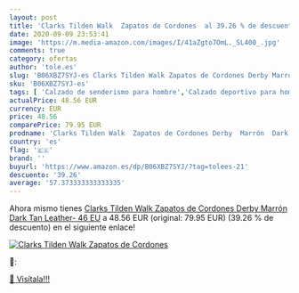 ```yaml
---
layout: post
title: 'Clarks Tilden Walk  Zapatos de Cordones  al 39.26 % de descuento'
date: 2020-09-09 23:53:41
image: 'https://m.media-amazon.com/images/I/41aZgto7OmL._SL400_.jpg'
comments: true
category: ofertas
author: 'tole.es'
slug: 'B06XBZ7SYJ-es Clarks Tilden Walk Zapatos de Cordones Derby Marrón Dark...'
sku: 'B06XBZ7SYJ-es'
tags: [ 'Calzado de senderismo para hombre','Calzado deportivo para hombre','Chanclas y sandalias de piscina para hombre','Zapatillas de senderismo para hombre','Zapatillas y calzado deportivo para hombre','Zapatos','Zapatos para hombre','Zapatos y complementos','zapatos', ]
actualPrice: 48.56 EUR
currency: EUR
price: 48.56
comparePrice: 79.95 EUR
prodname: 'Clarks Tilden Walk  Zapatos de Cordones Derby  Marrón  Dark Tan Leather-   46 EU'
country: 'es'
flag: '🇪🇸'
brand: ''
buyurl: 'https://www.amazon.es/dp/B06XBZ7SYJ/?tag=tolees-21'
descuento: '39.26'
average: '57.373333333333335'
---
```


Ahora mismo tienes [Clarks Tilden Walk  Zapatos de Cordones Derby  Marrón  Dark Tan Leather-   46 EU](https://www.amazon.es/dp/B06XBZ7SYJ/?tag=tolees-21) a 48.56 EUR (original: 79.95 EUR) (39.26 %  de descuento) en el siguiente enlace!

[![Clarks Tilden Walk  Zapatos de Cordones ](https://m.media-amazon.com/images/I/41aZgto7OmL._SL400_.jpg)](https://www.amazon.es/dp/B06XBZ7SYJ/?tag=tolees-21)

🔎:


[🛒 Visítala!!!](https://www.amazon.es/dp/B06XBZ7SYJ/?tag=tolees-21)
